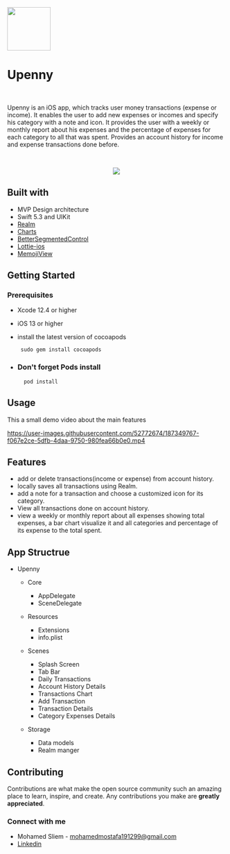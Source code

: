 <img src="https://github.com/mosliem/Upenny/blob/main/Screenshots/180.png" width=100 height=100 />

<h1 align= "left"> Upenny </h1>

<br>

Upenny is an iOS app, which tracks user money transactions (expense or income). It enables the user to add new expenses or incomes and specify his category with a note and icon. It provides the user with a weekly or monthly report about his expenses and the percentage of expenses for each category to all that was spent. Provides an account history for income and expense transactions done before.

<br>
<p align="center">
<img src="https://github.com/mosliem/Upenny/blob/main/Screenshots/banner%403x.png" />
</p>


## Built with

- MVP Design architecture
- Swift 5.3 and UIKit 
- [Realm](https://github.com/realm/realm-swift) 
- [Charts](https://github.com/danielgindi/Charts)
- [BetterSegmentedControl](https://github.com/gmarm/BetterSegmentedControl)
- [Lottie-ios](https://github.com/airbnb/lottie-ios)
- [MemojiView](https://github.com/emrearmagan/MemojiView)

## Getting Started
### Prerequisites
- Xcode 12.4 or higher
- iOS 13 or higher
- install the latest version of cocoapods 

       sudo gem install cocoapods
     
- <h3> Don't forget Pods install </h3>

        pod install
        
        
## Usage
This a small demo video about the main features

https://user-images.githubusercontent.com/52772674/187349767-f067e2ce-5dfb-4daa-9750-980fea66b0e0.mp4


## Features

- add or delete transactions(income or expense) from account history.
- locally saves all transactions using Realm.
- add a note for a transaction and choose a customized icon for its category.
- View all transactions done on account history.
- view a weekly or monthly report about all expenses showing total expenses, a bar chart visualize it and all categories and percentage of its expense to the total spent.


## App Structrue

- Upenny
   - Core 
     - AppDelegate
     - SceneDelegate
     
   - Resources
     - Extensions
     - info.plist
     
   - Scenes  
     - Splash Screen 
     - Tab Bar
     - Daily Transactions
     - Account History Details
     - Transactions Chart
     - Add Transaction
     - Transaction Details
     - Category Expenses Details
    
   - Storage
     - Data models
     - Realm manger
  
  
## Contributing

Contributions are what make the open source community such an amazing place to learn, inspire, and create. Any contributions you make are **greatly appreciated**.
  
<h3 align="left">Connect with me</h3>

 -  Mohamed Sliem - mohamedmostafa191299@gmail.com
 -  [Linkedin](https://www.linkedin.com/in/mohamed-sliem-662491172/)
